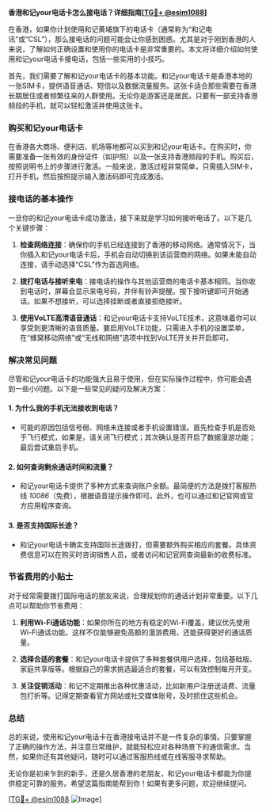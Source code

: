 **香港和记your电话卡怎么接电话？详细指南[[TG💪+ @esim1088](https://t.me/s/esim1088)]**

在香港，如果你计划使用和记黄埔旗下的电话卡（通常称为“和记电讯”或“CSL”），那么接电话的问题可能会让你感到困惑。尤其是对于刚到香港的人来说，了解如何正确设置和使用你的电话卡是非常重要的。本文将详细介绍如何使用和记your电话卡接电话，包括一些实用的小技巧。

首先，我们需要了解和记your电话卡的基本功能。和记your电话卡是香港本地的一张SIM卡，提供语音通话、短信以及数据流量服务。这张卡适合那些需要在香港长期居住或者频繁往来的人群使用。无论你是游客还是居民，只要有一部支持香港频段的手机，就可以轻松激活并使用这张卡。

### **购买和记your电话卡**

在香港各大商场、便利店、机场等地都可以买到和记your电话卡。在购买时，你需要准备一张有效的身份证件（如护照）以及一张支持香港频段的手机。购买后，按照说明书上的步骤进行激活。一般来说，激活过程非常简单，只需插入SIM卡，打开手机，然后按照提示输入激活码即可完成激活。

### **接电话的基本操作**

一旦你的和记your电话卡成功激活，接下来就是学习如何接听电话了。以下是几个关键步骤：

1. **检查网络连接**：确保你的手机已经连接到了香港的移动网络。通常情况下，当你插入和记your电话卡后，手机会自动切换到该运营商的网络。如果未能自动连接，请手动选择“CSL”作为首选网络。

2. **拨打电话与接听来电**：接电话的操作与其他运营商的电话卡基本相同。当你收到电话时，屏幕会显示来电号码，并伴有铃声提醒。按下接听键即可开始通话。如果不想接听，可以选择挂断或者直接拒绝接听。

3. **使用VoLTE高清语音通话**：和记your电话卡支持VoLTE技术，这意味着你可以享受到更清晰的语音质量。要启用VoLTE功能，只需进入手机的设置菜单，在“蜂窝移动网络”或“无线和网络”选项中找到VoLTE开关并开启即可。

### **解决常见问题**

尽管和记your电话卡的功能强大且易于使用，但在实际操作过程中，你可能会遇到一些小问题。以下是一些常见的疑问及解决方案：

#### **1. 为什么我的手机无法接收到电话？**
   - 可能的原因包括信号弱、网络未连接或者手机设置错误。首先检查手机是否处于飞行模式，如果是，请关闭飞行模式；其次确认是否开启了数据漫游功能；最后尝试重启手机。

#### **2. 如何查询剩余通话时间和流量？**
   - 和记your电话卡提供了多种方式来查询账户余额。最简便的方法是拨打客服热线 *10086*（免费），根据语音提示操作即可。此外，也可以通过和记官网或官方应用程序查询。

#### **3. 是否支持国际长途？**
   - 和记your电话卡确实支持国际长途拨打，但需要额外购买相应的套餐。具体资费信息可以在购买时咨询销售人员，或者访问和记官网查询最新的收费标准。

### **节省费用的小贴士**

对于经常需要拨打国际电话的朋友来说，合理规划你的通话计划非常重要。以下几点可以帮助你节省费用：

1. **利用Wi-Fi通话功能**：如果你所在的地方有稳定的Wi-Fi覆盖，建议优先使用Wi-Fi通话功能。这样不仅能够避免高额的漫游费用，还能获得更好的通话质量。

2. **选择合适的套餐**：和记your电话卡提供了多种套餐供用户选择，包括基础版、家庭共享版等。根据自己的需求挑选最适合的套餐，可以有效控制每月开支。

3. **关注促销活动**：和记不定期推出各种优惠活动，比如新用户注册送话费、流量包打折等。记得定期查看官方网站或社交媒体账号，及时抓住这些机会。

### **总结**

总的来说，使用和记your电话卡在香港接电话并不是一件复杂的事情。只要掌握了正确的操作方法，并注意日常维护，就能轻松应对各种场景下的通信需求。当然，如果你还有其他疑问，随时可以通过客服热线或在线客服寻求帮助。

无论你是初来乍到的新手，还是久居香港的老朋友，和记your电话卡都能为你提供稳定可靠的服务。希望这篇指南能帮到你！如果有更多问题，欢迎继续提问。

[[TG💪+ @esim1088](https://t.me/s/esim1088) ![Image](https://i.postimg.cc/4NQfJmqS/Snipaste-2025-05-13-00-14-12.png)]